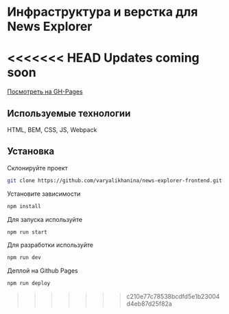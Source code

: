 # Инфраструктура и верстка для News Explorer

<<<<<<< HEAD
Updates coming soon
=======
[Посмотреть на GH-Pages](https://varyalikhanina.github.io/news-explorer-frontend/)

## Используемые технологии

HTML, BEM, CSS, JS, Webpack

## Установка

Склонируйте проект

```bash
git clone https://github.com/varyalikhanina/news-explorer-frontend.git
```
Установите зависимости

```bash
npm install
```

Для запуска используйте

```bash
npm run start
```

Для разработки используйте

```bash
npm run dev
```

Деплой на Github Pages

```bash
npm run deploy
```
>>>>>>> c210e77c78538bcdfd5e1b23004d4eb87d25f82a
